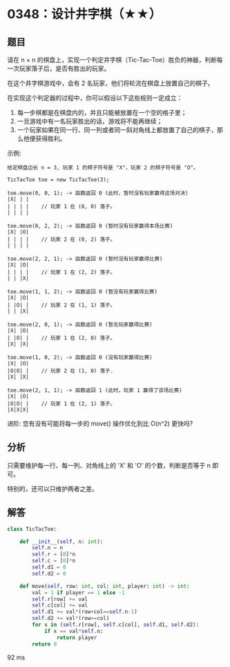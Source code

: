 # 0348：设计井字棋（★★）


## 题目


请在 n × n 的棋盘上，实现一个判定井字棋（Tic-Tac-Toe）胜负的神器，判断每一次玩家落子后，是否有胜出的玩家。

在这个井字棋游戏中，会有 2 名玩家，他们将轮流在棋盘上放置自己的棋子。

在实现这个判定器的过程中，你可以假设以下这些规则一定成立：
1. 每一步棋都是在棋盘内的，并且只能被放置在一个空的格子里；
2. 一旦游戏中有一名玩家胜出的话，游戏将不能再继续；
3. 一个玩家如果在同一行、同一列或者同一斜对角线上都放置了自己的棋子，那么他便获得胜利。

示例:

	给定棋盘边长 n = 3, 玩家 1 的棋子符号是 "X"，玩家 2 的棋子符号是 "O"。

	TicTacToe toe = new TicTacToe(3);

	toe.move(0, 0, 1); -> 函数返回 0 (此时，暂时没有玩家赢得这场对决)
	|X| | |
	| | | |    // 玩家 1 在 (0, 0) 落子。
	| | | |

	toe.move(0, 2, 2); -> 函数返回 0 (暂时没有玩家赢得本场比赛)
	|X| |O|
	| | | |    // 玩家 2 在 (0, 2) 落子。
	| | | |

	toe.move(2, 2, 1); -> 函数返回 0 (暂时没有玩家赢得比赛)
	|X| |O|
	| | | |    // 玩家 1 在 (2, 2) 落子。
	| | |X|

	toe.move(1, 1, 2); -> 函数返回 0 (暂没有玩家赢得比赛)
	|X| |O|
	| |O| |    // 玩家 2 在 (1, 1) 落子。
	| | |X|

	toe.move(2, 0, 1); -> 函数返回 0 (暂无玩家赢得比赛)
	|X| |O|
	| |O| |    // 玩家 1 在 (2, 0) 落子。
	|X| |X|

	toe.move(1, 0, 2); -> 函数返回 0 (没有玩家赢得比赛)
	|X| |O|
	|O|O| |    // 玩家 2 在 (1, 0) 落子.
	|X| |X|

	toe.move(2, 1, 1); -> 函数返回 1 (此时，玩家 1 赢得了该场比赛)
	|X| |O|
	|O|O| |    // 玩家 1 在 (2, 1) 落子。
	|X|X|X|
 

进阶:
您有没有可能将每一步的 move() 操作优化到比 O(n^2) 更快吗?



## 分析

只需要维护每一行、每一列、对角线上的 'X' 和 'O' 的个数，判断是否等于 n 即可。

特别的，还可以只维护两者之差。

## 解答

```python
class TicTacToe:

    def __init__(self, n: int):
        self.n = n
        self.r = [0]*n
        self.c = [0]*n
        self.d1 = 0
        self.d2 = 0

    def move(self, row: int, col: int, player: int) -> int:
        val = 1 if player == 1 else -1
        self.r[row] += val
        self.c[col] += val
        self.d1 += val*(row+col==self.n-1)
        self.d2 += val*(row==col)
        for x in (self.r[row], self.c[col], self.d1, self.d2):
            if x == val*self.n:
                return player
        return 0
```
92 ms



